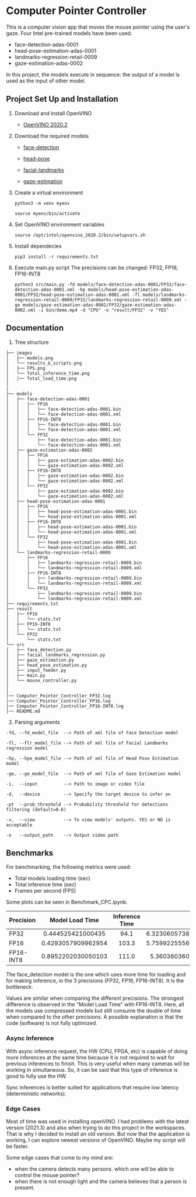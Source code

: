 # Computer Pointer Controller

This is a computer vision app that moves the mouse pointer using the user's gaze. Four Intel pre-trained models have been used:
* face-detection-adas-0001
* head-pose-estimation-adas-0001
* landmarks-regression-retail-0009
* gaze-estimation-adas-0002

In this project, the models execute in sequence: the output of a model is used as the input of other model. 


## Project Set Up and Installation
1. Download and install OpenVINO
   * [OpenVINO 2020.2](https://docs.openvinotoolkit.org/2020.2/_docs_install_guides_installing_openvino_linux.html#install-openvino)


2. Download the required models
   * [face-detection](https://docs.openvinotoolkit.org/latest/omz_models_model_face_detection_adas_0001.html)

   * [head-pose](https://docs.openvinotoolkit.org/latest/omz_models_model_head_pose_estimation_adas_0001.html)

   * [facial-landmarks](https://docs.openvinotoolkit.org/latest/omz_models_model_landmarks_regression_retail_0009.html)

   * [gaze-estimation](https://docs.openvinotoolkit.org/latest/omz_models_model_gaze_estimation_adas_0002.html)


3. Create a virtual environment

   ```python3 -m venv myenv```
   
   ```source myenv/bin/activate```


4. Set OpenVINO environment variables

   ```source /opt/intel/openvino_2020.2/bin/setupvars.sh```


5. Install dependecies

   ```pip3 install -r requirements.txt```


6. Execute main.py script
   The precisions can be changed: FP32, FP16, FP16-INT8

   ```python3 src/main.py -fd models/face-detection-adas-0001/FP32/face-detection-adas-0001.xml -hp models/head-pose-estimation-adas-0001/FP32/head-pose-estimation-adas-0001.xml -fl models/landmarks-regression-retail-0009/FP32/landmarks-regression-retail-0009.xml -ge models/gaze-estimation-adas-0002/FP32/gaze-estimation-adas-0002.xml -i bin/demo.mp4 -d "CPU" -o "result/FP32" -v "YES"```


## Documentation
1. Tree structure

```
├── images
│   ├── models.png
│   └── results_&_scripts.png
│   ├── FPS.png
│   └── Total_inference_time.png
│   │── Total_load_time.png
│   
|
├── models
│   ├── face-detection-adas-0001
│   │   ├── FP16
│   │   │   ├── face-detection-adas-0001.bin
│   │   │   └── face-detection-adas-0001.xml
│   │   ├── FP16-INT8
│   │   │   ├── face-detection-adas-0001.bin
│   │   │   └── face-detection-adas-0001.xml
│   │   └── FP32
│   │       ├── face-detection-adas-0001.bin
│   │       └── face-detection-adas-0001.xml
│   ├── gaze-estimation-adas-0002
│   │   ├── FP16
│   │   │   ├── gaze-estimation-adas-0002.bin
│   │   │   └── gaze-estimation-adas-0002.xml
│   │   ├── FP16-INT8
│   │   │   ├── gaze-estimation-adas-0002.bin
│   │   │   └── gaze-estimation-adas-0002.xml
│   │   └── FP32
│   │       ├── gaze-estimation-adas-0002.bin
│   │       └── gaze-estimation-adas-0002.xml
│   ├── head-pose-estimation-adas-0001
│   │   ├── FP16
│   │   │   ├── head-pose-estimation-adas-0001.bin
│   │   │   └── head-pose-estimation-adas-0001.xml
│   │   ├── FP16-INT8
│   │   │   ├── head-pose-estimation-adas-0001.bin
│   │   │   └── head-pose-estimation-adas-0001.xml
│   │   └── FP32
│   │       ├── head-pose-estimation-adas-0001.bin
│   │       └── head-pose-estimation-adas-0001.xml
│   └── landmarks-regression-retail-0009
│       ├── FP16
│       │   ├── landmarks-regression-retail-0009.bin
│       │   └── landmarks-regression-retail-0009.xml
│       ├── FP16-INT8
│       │   ├── landmarks-regression-retail-0009.bin
│       │   └── landmarks-regression-retail-0009.xml
│       └── FP32
│           ├── landmarks-regression-retail-0009.bin
│           └── landmarks-regression-retail-0009.xml
├── requirements.txt
├── result
│   ├── FP16
│   │   └── stats.txt
│   ├── FP16-INT8
│   │   └── stats.txt
│   └── FP32
│       └── stats.txt
└── src
│   ├── face_detection.py
│   ├── facial_landmarks_regression.py
│   ├── gaze_estimation.py
│   ├── head_pose_estimation.py
│   ├── input_feeder.py
│   ├── main.py
│   └── mouse_controller.py
│ 
│ 
│── Computer_Pointer_Controller_FP32.log 
|── Computer_Pointer_Controller_FP16.log  
│── Computer_Pointer_Controller_FP16-INT8.log
│── README.md  

```


2. Parsing arguments

```
-fd, --fd_model_file  --> Path of xml file of Face Detection model

-fl, --flr_model_file --> Path of xml file of Facial Landmarks regression model

-hp, --hpe_model_file --> Path of xml file of Head Pose Estimation model

-ge, --ge_model_file  --> Path of xml file of Gaze Estimation model

-i,  --input          --> Path to image or video file

-d,  --device         --> Specify the target device to infer on

-pt  --prob_threshold --> Probability threshold for detections filtering (default=0.6)

-v,  --view           --> To view models' outputs. YES or NO is acceptable

-o   --output_path    --> Output video path
```



## Benchmarks
For benchmarking, the following metrics were used:

* Total models loading time (sec)
* Total inference time (sec)
* Frames per second (FPS)

Some plots can be seen in Benchmark_CPC.ipynb.


| Precision  |  Model Load Time  | Inference Time |        FPS        |
|:-----------|:-----------------:|:--------------:|------------------:|
|   FP32     | 0.444525421000435 |       94.1     | 6.323060573857599 |
|   FP16     | 0.4293057909962954|      103.3     | 5.759922555663118 |
| FP16-INT8  | 0.8952202030050103|      111.0     | 5.36036036036036  |


The face_detection model is the one which uses more time for loading and for making inference, in the 3 precisions (FP32, FP16, FP16-INT8). It is the bottleneck. 

Values are similar when comparing the different precisions. The strongest difference is observed in the "Model Load Time" with FP16-INT8. Here, all the models use compressed models but still consume the double of time when compared to the other precisions. A possible explanation is that the code (software) is not fully optimized.

 


### Async Inference
With async inference request, the HW (CPU, FPGA, etc) is capable of doing more inferences at the same time because it is not required to wait for previous inferences to finish. This is very useful when many cameras will be working in simultaneous.
So, it can be said that this type of inference is good to  fully use the HW. 

Sync inferences is better suited for applications that require low latency (deterministic networks).



### Edge Cases
Most of time was used in installing openVINO. I had problems with the latest version (2021.3) and also when trying to do this project in the workspaces. That is why I decided to install an old version. But now that the application is working, I can explore newest versions of OpenVINO. Maybe my script will be faster.

Some edge cases that come to my mind are:
* when the camera detects many persons. which one will be able to control the mouse pointer?
* when there is not enough light and the camera believes that a person is present.
